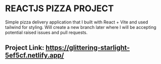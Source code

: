 # REACTJS PIZZA PROJECT

Simple pizza delivery application that I built with React + Vite and used tailwind for styling. Will create a new branch later where I will be accepting potential raised issues and pull requests.

## Project Link: https://glittering-starlight-5ef5cf.netlify.app/
